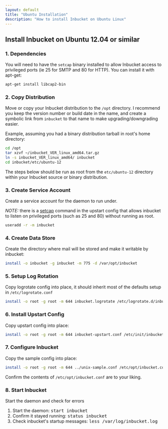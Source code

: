 ```yaml
---
layout: default
title: "Ubuntu Installation"
description: "How to install Inbucket on Ubuntu Linux"
---
```


## Install Inbucket on Ubuntu 12.04 or similar

### 1. Dependencies

You will need to have the `setcap` binary installed to allow Inbucket access to
privileged ports (ie 25 for SMTP and 80 for HTTP).  You can install it with
apt-get:

~~~ sh
apt-get install libcap2-bin
~~~


### 2. Copy Distribution

Move or copy your Inbucket distribution to the `/opt` directory.  I recommend
you keep the version number or build date in the name, and create a symbolic
link from `inbucket` to that name to make upgrading/downgrading easier.

Example, assuming you had a binary distribution tarball in root's home
directory:

~~~ sh
cd /opt
tar xzvf ~/inbucket_VER_linux_amd64.tar.gz
ln -s inbucket_VER_linux_amd64/ inbucket
cd inbucket/etc/ubuntu-12
~~~

The steps below should be run as root from the `etc/ubuntu-12` directory within
your Inbucket source or binary distribution.


### 3. Create Service Account

Create a service account for the daemon to run under.

*NOTE:* there is a [setcap] command in the upstart config that allows inbucket
to listen on privileged ports (such as 25 and 80) without running as root.

~~~ sh
useradd -r -m inbucket
~~~


### 4. Create Data Store

Create the directory where mail will be stored and make it writable by inbucket:

~~~ sh
install -o inbucket -g inbucket -m 775 -d /var/opt/inbucket
~~~


### 5. Setup Log Rotation

Copy logrotate config into place, it should inherit most of the defaults setup
in `/etc/logrotate.conf`

~~~ sh
install -o root -g root -m 644 inbucket.logrotate /etc/logrotate.d/inbucket
~~~


### 6. Install Upstart Config

Copy upstart config into place:

~~~ sh
install -o root -g root -m 644 inbucket-upstart.conf /etc/init/inbucket
~~~


### 7. Configure Inbucket
Copy the sample config into place:

~~~ sh
install -o root -g root -m 644 ../unix-sample.conf /etc/opt/inbucket.conf
~~~

Confirm the contents of `/etc/opt/inbucket.conf` are to your liking.


### 8. Start Inbucket

Start the daemon and check for errors

1. Start the daemon: <kbd>start inbucket</kbd>
2. Confirm it stayed running: <kbd>status inbucket</kbd>
3. Check inbucket's startup messages: <kbd>less /var/log/inbucket.log</kbd>

[setcap]: http://www.kernel.org/doc/man-pages/online/pages/man7/capabilities.7.html
